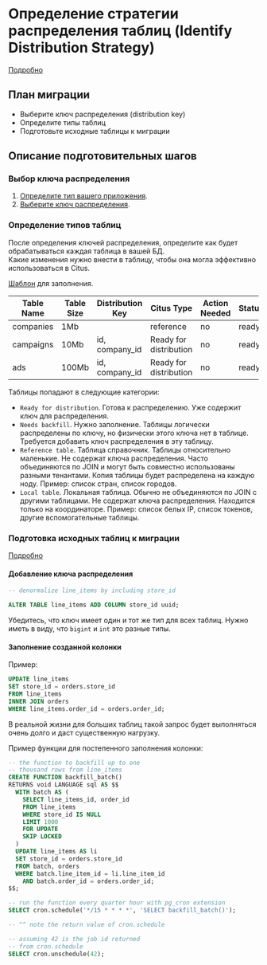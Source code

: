 # Определение стратегии распределения таблиц (Identify Distribution Strategy)
[Подробно](https://docs.citusdata.com/en/v11.1/develop/migration_mt_schema.html)

## План миграции
- Выберите ключ распределения (distribution key)
- Определите типы таблиц
- Подготовьте исходные таблицы к миграции

## Описание подготовительных шагов

### Выбор ключа распределения
1. [Определите тип вашего приложения](../20-develop/10-determine-app-type.md).
2. [Выберите ключ распределения](../20-develop/20-choosing-distribution-column.md).


### Определение типов таблиц
После определения ключей распределения, определите как будет обрабатываться каждая таблица в вашей БД.  
Какие изменения нужно внести в таблицу, чтобы она могла эффективно использоваться в Citus.

[Шаблон](https://docs.google.com/spreadsheets/d/1jYlc22lHdP91pTrb6s35QfrN9nTE1BkVJnCSZeQ7ZmI/edit) для заполнения.

| Table Name | Table Size | Distribution Key | Citus Type             | Action Needed | Status | Notes |
|------------|------------|------------------|------------------------|---------------|--------|-------|
| companies  | 1Mb        |                  | reference              | no            | ready  |       |
| campaigns  | 10Mb       | id, company_id   | Ready for distribution | no            | ready  |       |
| ads        | 100Mb      | id, company_id   | Ready for distribution | no            | ready  |       |


Таблицы попадают в следующие категории:
- `Ready for distribution`. Готова к распределению. Уже содержит ключ для распределения.
- `Needs backfill`. Нужно заполнение. Таблицы логически распределены по ключу, но физически этого ключа нет в таблице.
  Требуется добавить ключ распределения в эту таблицу.
- `Reference table`. Таблица справочник. Таблицы относительно маленькие. Не содержат ключа распределения.
  Часто объединяются по JOIN и могут быть совместно использованы разными тенантами.
  Копия таблицы будет распределена на каждую ноду.
  Пример: список стран, список городов.
- `Local table`. Локальная таблица. Обычно не объединяются по JOIN с другими таблицами.
  Не содержат ключа распределения. Находится только на координаторе. 
  Пример: список белых IP, список токенов, другие вспомогательные таблицы.

### Подготовка исходных таблиц к миграции
[Подробно](https://docs.citusdata.com/en/v11.1/develop/migration_mt_schema.html#prepare-source-tables-for-migration)

#### Добавление ключа распределения

```sql
-- denormalize line_items by including store_id

ALTER TABLE line_items ADD COLUMN store_id uuid;
```

Убедитесь, что ключ имеет один и тот же тип для всех таблиц.
Нужно иметь в виду, что `bigint` и `int` это разные типы.

#### Заполнение созданной колонки
Пример:
```sql
UPDATE line_items
SET store_id = orders.store_id
FROM line_items
INNER JOIN orders
WHERE line_items.order_id = orders.order_id;
```

В реальной жизни для больших таблиц такой запрос будет выполняться очень долго и даст существенную нагрузку. 

Пример функции для постепенного заполнения колонки:
```sql
-- the function to backfill up to one
-- thousand rows from line_items
CREATE FUNCTION backfill_batch()
RETURNS void LANGUAGE sql AS $$
  WITH batch AS (
    SELECT line_items_id, order_id
    FROM line_items
    WHERE store_id IS NULL
    LIMIT 1000
    FOR UPDATE
    SKIP LOCKED
  )
  UPDATE line_items AS li
  SET store_id = orders.store_id
  FROM batch, orders
  WHERE batch.line_item_id = li.line_item_id
    AND batch.order_id = orders.order_id;
$$;

-- run the function every quarter hour with pg_cron extension
SELECT cron.schedule('*/15 * * * *', 'SELECT backfill_batch()');

-- ^^ note the return value of cron.schedule

-- assuming 42 is the job id returned
-- from cron.schedule
SELECT cron.unschedule(42);
```

